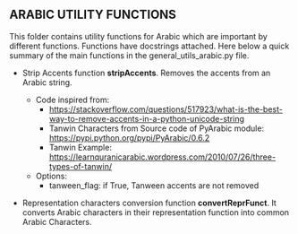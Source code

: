 ## ARABIC UTILITY FUNCTIONS

This folder contains utility functions for Arabic which are important by different functions.
Functions have docstrings attached.
Here below a quick summary of the main functions in the general_utils_arabic.py file.

* Strip Accents function __stripAccents__. Removes the accents from an Arabic string.
	* Code inspired from: 
		* https://stackoverflow.com/questions/517923/what-is-the-best-way-to-remove-accents-in-a-python-unicode-string
		* Tanwin Characters from Source code of PyArabic module: https://pypi.python.org/pypi/PyArabic/0.6.2
		* Tanwin Example: https://learnquranicarabic.wordpress.com/2010/07/26/three-types-of-tanwin/
	* Options:
		* tanween_flag: if True, Tanween accents are not removed

* Representation characters conversion function __convertReprFunct__. It converts Arabic characters in their representation function into common Arabic Characters.
